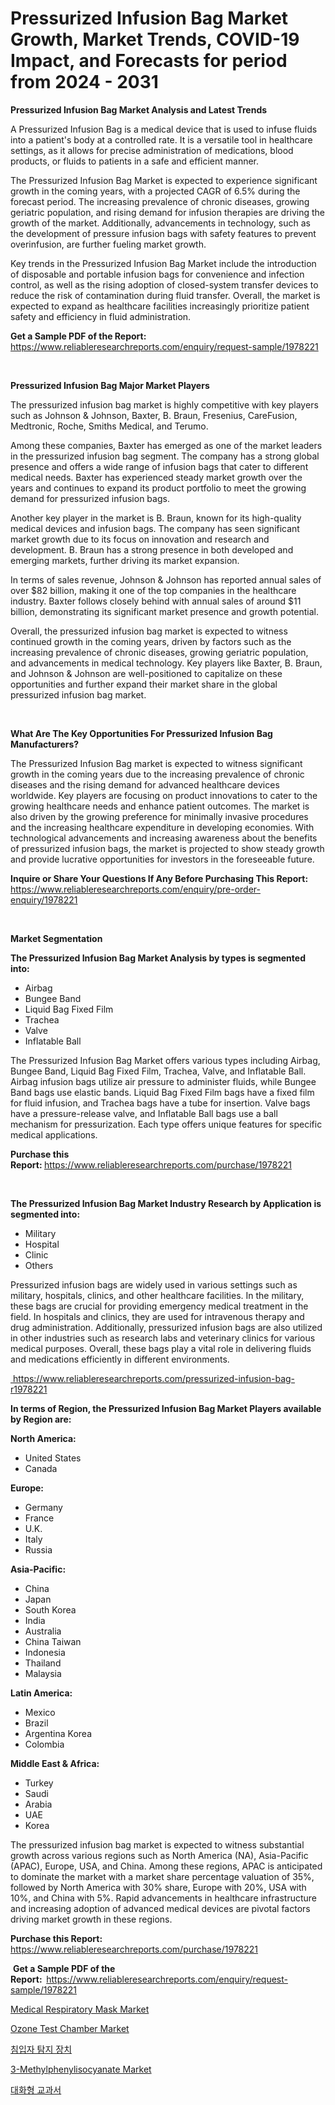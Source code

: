 <p><h1>Pressurized Infusion Bag Market Growth, Market Trends, COVID-19 Impact, and Forecasts for period from 2024 - 2031</h1></p><p><strong>Pressurized Infusion Bag Market Analysis and Latest Trends</strong></p>
<p><p>A Pressurized Infusion Bag is a medical device that is used to infuse fluids into a patient's body at a controlled rate. It is a versatile tool in healthcare settings, as it allows for precise administration of medications, blood products, or fluids to patients in a safe and efficient manner.</p><p>The Pressurized Infusion Bag Market is expected to experience significant growth in the coming years, with a projected CAGR of 6.5% during the forecast period. The increasing prevalence of chronic diseases, growing geriatric population, and rising demand for infusion therapies are driving the growth of the market. Additionally, advancements in technology, such as the development of pressure infusion bags with safety features to prevent overinfusion, are further fueling market growth.</p><p>Key trends in the Pressurized Infusion Bag Market include the introduction of disposable and portable infusion bags for convenience and infection control, as well as the rising adoption of closed-system transfer devices to reduce the risk of contamination during fluid transfer. Overall, the market is expected to expand as healthcare facilities increasingly prioritize patient safety and efficiency in fluid administration.</p></p>
<p><strong>Get a Sample PDF of the Report:&nbsp;</strong> <a href="https://www.reliableresearchreports.com/enquiry/request-sample/1978221">https://www.reliableresearchreports.com/enquiry/request-sample/1978221</a></p>
<p>&nbsp;</p>
<p><strong>Pressurized Infusion Bag Major Market Players</strong></p>
<p><p>The pressurized infusion bag market is highly competitive with key players such as Johnson & Johnson, Baxter, B. Braun, Fresenius, CareFusion, Medtronic, Roche, Smiths Medical, and Terumo. </p><p>Among these companies, Baxter has emerged as one of the market leaders in the pressurized infusion bag segment. The company has a strong global presence and offers a wide range of infusion bags that cater to different medical needs. Baxter has experienced steady market growth over the years and continues to expand its product portfolio to meet the growing demand for pressurized infusion bags.</p><p>Another key player in the market is B. Braun, known for its high-quality medical devices and infusion bags. The company has seen significant market growth due to its focus on innovation and research and development. B. Braun has a strong presence in both developed and emerging markets, further driving its market expansion.</p><p>In terms of sales revenue, Johnson & Johnson has reported annual sales of over $82 billion, making it one of the top companies in the healthcare industry. Baxter follows closely behind with annual sales of around $11 billion, demonstrating its significant market presence and growth potential.</p><p>Overall, the pressurized infusion bag market is expected to witness continued growth in the coming years, driven by factors such as the increasing prevalence of chronic diseases, growing geriatric population, and advancements in medical technology. Key players like Baxter, B. Braun, and Johnson & Johnson are well-positioned to capitalize on these opportunities and further expand their market share in the global pressurized infusion bag market.</p></p>
<p>&nbsp;</p>
<p><strong>What Are The Key Opportunities For Pressurized Infusion Bag Manufacturers?</strong></p>
<p><p>The Pressurized Infusion Bag market is expected to witness significant growth in the coming years due to the increasing prevalence of chronic diseases and the rising demand for advanced healthcare devices worldwide. Key players are focusing on product innovations to cater to the growing healthcare needs and enhance patient outcomes. The market is also driven by the growing preference for minimally invasive procedures and the increasing healthcare expenditure in developing economies. With technological advancements and increasing awareness about the benefits of pressurized infusion bags, the market is projected to show steady growth and provide lucrative opportunities for investors in the foreseeable future.</p></p>
<p><strong>Inquire or Share Your Questions If Any Before Purchasing This Report:</strong> <a href="https://www.reliableresearchreports.com/enquiry/pre-order-enquiry/1978221">https://www.reliableresearchreports.com/enquiry/pre-order-enquiry/1978221</a></p>
<p>&nbsp;</p>
<p><strong>Market Segmentation</strong></p>
<p><strong>The Pressurized Infusion Bag Market Analysis by types is segmented into:</strong></p>
<p><ul><li>Airbag</li><li>Bungee Band</li><li>Liquid Bag Fixed Film</li><li>Trachea</li><li>Valve</li><li>Inflatable Ball</li></ul></p>
<p><p>The Pressurized Infusion Bag Market offers various types including Airbag, Bungee Band, Liquid Bag Fixed Film, Trachea, Valve, and Inflatable Ball. Airbag infusion bags utilize air pressure to administer fluids, while Bungee Band bags use elastic bands. Liquid Bag Fixed Film bags have a fixed film for fluid infusion, and Trachea bags have a tube for insertion. Valve bags have a pressure-release valve, and Inflatable Ball bags use a ball mechanism for pressurization. Each type offers unique features for specific medical applications.</p></p>
<p><strong>Purchase this Report:&nbsp;</strong><a href="https://www.reliableresearchreports.com/purchase/1978221">https://www.reliableresearchreports.com/purchase/1978221</a></p>
<p>&nbsp;</p>
<p><strong>The Pressurized Infusion Bag Market Industry Research by Application is segmented into:</strong></p>
<p><ul><li>Military</li><li>Hospital</li><li>Clinic</li><li>Others</li></ul></p>
<p><p>Pressurized infusion bags are widely used in various settings such as military, hospitals, clinics, and other healthcare facilities. In the military, these bags are crucial for providing emergency medical treatment in the field. In hospitals and clinics, they are used for intravenous therapy and drug administration. Additionally, pressurized infusion bags are also utilized in other industries such as research labs and veterinary clinics for various medical purposes. Overall, these bags play a vital role in delivering fluids and medications efficiently in different environments.</p></p>
<p><a href="https://www.reliableresearchreports.com/pressurized-infusion-bag-r1978221">&nbsp;https://www.reliableresearchreports.com/pressurized-infusion-bag-r1978221</a></p>
<p><strong>In terms of Region, the Pressurized Infusion Bag Market Players available by Region are:</strong></p>
<p>
    <p> <strong> North America: </strong>
        <ul>
            <li>United States</li>
            <li>Canada</li>
        </ul>
        </p> 
    <p> <strong> Europe: </strong>
        <ul>
            <li>Germany</li>
            <li>France</li>
            <li>U.K.</li>
            <li>Italy</li>
            <li>Russia</li>
        </ul>
        </p> 
    <p> <strong> Asia-Pacific: </strong>
        <ul>
            <li>China</li>
            <li>Japan</li>
            <li>South Korea</li>
            <li>India</li>
            <li>Australia</li>
            <li>China Taiwan</li>
            <li>Indonesia</li>
            <li>Thailand</li>
            <li>Malaysia</li>
        </ul>
        </p> 
    <p> <strong> Latin America: </strong>
        <ul>
            <li>Mexico</li>
            <li>Brazil</li>
            <li>Argentina Korea</li>
            <li>Colombia</li>
        </ul>
        </p> 
    <p> <strong> Middle East & Africa: </strong>
        <ul>
            <li>Turkey</li>
            <li>Saudi</li>
            <li>Arabia</li>
            <li>UAE</li>
            <li>Korea</li>
        </ul>
    </p>
    </p>
<p><p>The pressurized infusion bag market is expected to witness substantial growth across various regions such as North America (NA), Asia-Pacific (APAC), Europe, USA, and China. Among these regions, APAC is anticipated to dominate the market with a market share percentage valuation of 35%, followed by North America with 30% share, Europe with 20%, USA with 10%, and China with 5%. Rapid advancements in healthcare infrastructure and increasing adoption of advanced medical devices are pivotal factors driving market growth in these regions.</p></p>
<p><strong>Purchase this Report: </strong><a href="https://www.reliableresearchreports.com/purchase/1978221">https://www.reliableresearchreports.com/purchase/1978221</a></p>
<p>&nbsp;<strong>Get a Sample PDF of the Report:&nbsp;&nbsp;</strong><a href="https://www.reliableresearchreports.com/enquiry/request-sample/1978221">https://www.reliableresearchreports.com/enquiry/request-sample/1978221</a></p>
<p><strong></strong></p>
<p><p><a href="https://github.com/brentleyjimmiealvaradoz4l1rea/Market-Research-Report-List-2/blob/main/medical-respiratory-mask-market.md">Medical Respiratory Mask Market</a></p><p><a href="https://www.linkedin.com/pulse/ozone-test-chamber-market-size-cagr-trends-2024-2030-yb1te">Ozone Test Chamber Market</a></p><p><a href="https://medium.com/@kennayundt/%EC%B9%A8%EC%9E%85%EC%9E%90-%EA%B0%90%EC%A7%80-%EC%9E%A5%EC%B9%98-%EC%8B%9C%EC%9E%A5-%EC%8B%9C%EC%9E%A5-%EC%A0%90%EC%9C%A0%EC%9C%A8-%EC%8B%9C%EC%9E%A5-%EB%8F%99%ED%96%A5-%EB%B0%8F-%EB%AF%B8%EB%9E%98-%EC%84%B1%EC%9E%A5%EC%9D%84-%ED%83%90%EC%83%89%ED%95%98%EA%B8%B0-809ae8e0b56e">침입자 탐지 장치</a></p><p><a href="https://issuu.com/reportprime-2/docs/3-methylphenylisocyanate-market-size-2030.pptx">3-Methylphenylisocyanate Market</a></p><p><a href="https://medium.com/@dandier2003/%EB%8C%80%ED%99%94%EC%8B%9D-%EA%B5%90%EA%B3%BC%EC%84%9C-%EC%8B%9C%EC%9E%A5-%EA%B7%9C%EB%AA%A8-%EB%B0%8F-%EC%8B%9C%EC%9E%A5-%EB%8F%99%ED%96%A5-%EC%82%B0%EC%97%85-%EC%A0%84%EB%B0%98%EC%A0%81-%EA%B0%9C%EC%9A%94-2024%EB%85%84%EB%B6%80%ED%84%B0-2031%EB%85%84%EA%B9%8C%EC%A7%80-1d4c1960053f">대화형 교과서</a></p></p>